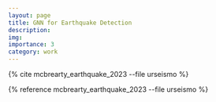 ```yaml
---
layout: page
title: GNN for Earthquake Detection
description:
img:
importance: 3
category: work
---
```


{% cite mcbrearty_earthquake_2023 --file urseismo %}

{% reference mcbrearty_earthquake_2023 --file urseismo %}
